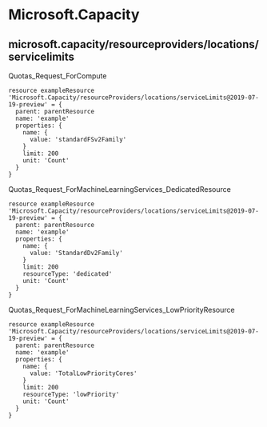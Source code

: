# Microsoft.Capacity

## microsoft.capacity/resourceproviders/locations/servicelimits

Quotas_Request_ForCompute
```bicep
resource exampleResource 'Microsoft.Capacity/resourceProviders/locations/serviceLimits@2019-07-19-preview' = {
  parent: parentResource 
  name: 'example'
  properties: {
    name: {
      value: 'standardFSv2Family'
    }
    limit: 200
    unit: 'Count'
  }
}
```

Quotas_Request_ForMachineLearningServices_DedicatedResource
```bicep
resource exampleResource 'Microsoft.Capacity/resourceProviders/locations/serviceLimits@2019-07-19-preview' = {
  parent: parentResource 
  name: 'example'
  properties: {
    name: {
      value: 'StandardDv2Family'
    }
    limit: 200
    resourceType: 'dedicated'
    unit: 'Count'
  }
}
```

Quotas_Request_ForMachineLearningServices_LowPriorityResource
```bicep
resource exampleResource 'Microsoft.Capacity/resourceProviders/locations/serviceLimits@2019-07-19-preview' = {
  parent: parentResource 
  name: 'example'
  properties: {
    name: {
      value: 'TotalLowPriorityCores'
    }
    limit: 200
    resourceType: 'lowPriority'
    unit: 'Count'
  }
}
```

